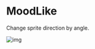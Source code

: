 # MoodLike
Change sprite direction by angle.

![img](http://s019.radikal.ru/i608/1712/fa/ba0e38748726.png)
